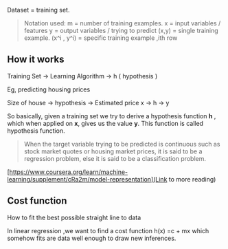 Dataset = training set.

> Notation used:
> m  = number of training examples.
> x  = input variables / features
> y = output variables / trying to predict
> (x,y) = single training example.
> (x^i , y^i) = specific training example  ,ith row


## How it works

Training Set -> Learning Algorithm -> h ( hypothesis )

Eg, predicting  housing prices 

Size of house -> hypothesis -> Estimated price
x -> h  -> y


So basically, given a training set we try to derive a hypothesis function **h** , which when applied on **x**, gives us the value **y**. This function is called hypothesis function.

> When the target variable trying to be predicted is continuous such as stock market quotes or housing market prices, it is said to be a regression problem, else it is said to be a classification problem.

[https://www.coursera.org/learn/machine-learning/supplement/cRa2m/model-representation](Link to more reading)

## Cost function
How to fit the best possible straight line to data

In linear regression  ,we want to find a cost function h(x) =c + mx which somehow fits are data well enough to draw new inferences.